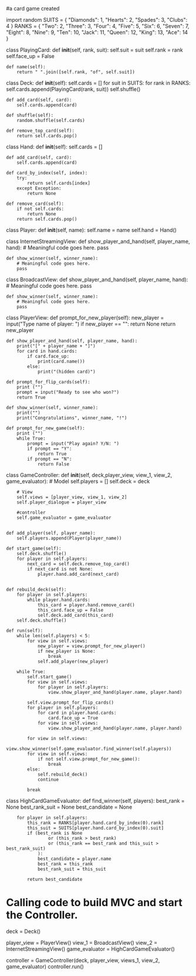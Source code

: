 #a card game created

import random
SUITS = {
    "Diamonds": 1,
    "Hearts": 2,
    "Spades": 3,
    "Clubs": 4
}
RANKS = {
    "Two": 2,
    "Three": 3,
    "Four": 4,
    "Five": 5,
    "Six": 6,
    "Seven": 7,
    "Eight": 8,
    "Nine": 9,
    "Ten": 10,
    "Jack": 11,
    "Queen": 12,
    "King": 13,
    "Ace": 14
}

class PlayingCard:
    def __init__(self, rank, suit):
        self.suit = suit
        self.rank = rank
        self.face_up = False

    def name(self):
        return " ".join([self.rank, "of", self.suit])

class Deck:
    def __init__(self):
        self.cards = []
        for suit in SUITS:
            for rank in RANKS:
                self.cards.append(PlayingCard(rank, suit))
        self.shuffle()

    def add_card(self, card):
        self.cards.append(card)

    def shuffle(self):
        random.shuffle(self.cards)

    def remove_top_card(self):
        return self.cards.pop()

class Hand:
    def __init__(self):
        self.cards = []

    def add_card(self, card):
        self.cards.append(card)

    def card_by_index(self, index):
        try:
            return self.cards[index]
        except Exception:
            return None

    def remove_card(self):
        if not self.cards:
            return None
        return self.cards.pop()

class Player:
    def __init__(self, name):
        self.name = name
        self.hand = Hand()

class InternetStreamingView:
    def show_player_and_hand(self, player_name, hand):
        # Meaningful code goes here.
        pass

    def show_winner(self, winner_name):
        # Meaningful code goes here.
        pass


class BroadcastView:
    def show_player_and_hand(self, player_name, hand):
        # Meaningful code goes here.
        pass

    def show_winner(self, winner_name):
        # Meaningful code goes here.
        pass


class PlayerView:
    def prompt_for_new_player(self):
        new_player = input("Type name of player: ")
        if new_player == "":
            return None
        return new_player

    def show_player_and_hand(self, player_name, hand):
        print("[" + player_name + "]")
        for card in hand.cards:
            if card.face_up:
                print(card.name())
            else:
                print("(hidden card)")

    def prompt_for_flip_cards(self):
        print ("")
        prompt = input("Ready to see who won?")
        return True

    def show_winner(self, winner_name):
        print("")
        print("Congratulations", winner_name, "!")

    def prompt_for_new_game(self):
        print ("")
        while True:
            prompt = input("Play again? Y/N: ")
            if prompt == "Y":
                return True
            if prompt == "N":
                return False


class GameController:
    def __init__(self, deck,player_view, view_1, view_2, game_evaluator):
        # Model
        self.players = []
        self.deck = deck

        # View
        self.views = [player_view, view_1, view_2]
        self.player_dialogue = player_view

        #controller
        self.game_evaluator = game_evaluator


    def add_player(self, player_name):
        self.players.append(Player(player_name))

    def start_game(self):
        self.deck.shuffle()
        for player in self.players:
            next_card = self.deck.remove_top_card()
            if next_card is not None:
                player.hand.add_card(next_card)


    def rebuild_deck(self):
        for player in self.players:
            while player.hand.cards:
                this_card = player.hand.remove_card()
                this_card.face_up = False
                self.deck.add_card(this_card)
        self.deck.shuffle()

    def run(self):
        while len(self.players) < 5:
            for view in self.views:
                new_player = view.prompt_for_new_player()
                if new_player is None:
                    break
                self.add_player(new_player)

        while True:
            self.start_game()
            for view in self.views:
                for player in self.players:
                    view.show_player_and_hand(player.name, player.hand)

            self.view.prompt_for_flip_cards()
            for player in self.players:
                for card in player.hand.cards:
                    card.face_up = True
                for view in self.views:
                    view.show_player_and_hand(player.name, player.hand)

            for view in self.views:
                view.show_winner(self.game_evaluator.find_winner(self.players))
            for view in self.views:
                if not self.view.prompt_for_new_game():
                    break
            else:
                self.rebuild_deck()
                continue

            break

class HighCardGameEvaluator:
    def find_winner(self, players):
        best_rank = None
        best_rank_suit = None
        best_candidate = None

        for player in self.players:
            this_rank = RANKS[player.hand.card_by_index(0).rank]
            this_suit = SUITS[player.hand.card_by_index(0).suit]
            if (best_rank is None
                    or (this_rank > best_rank)
                    or (this_rank == best_rank and this_suit > best_rank_suit)
                ):
                best_candidate = player.name
                best_rank = this_rank
                best_rank_suit = this_suit

            return best_candidate


# Calling code to build MVC and start the Controller.
deck = Deck()

player_view = PlayerView()
view_1 = BroadcastView()
view_2 = InternetStreamingView()
game_evaluator =  HighCardGameEvaluator()

controller = GameController(deck, player_view, views_1, view_2, game_evaluator)
controller.run()






